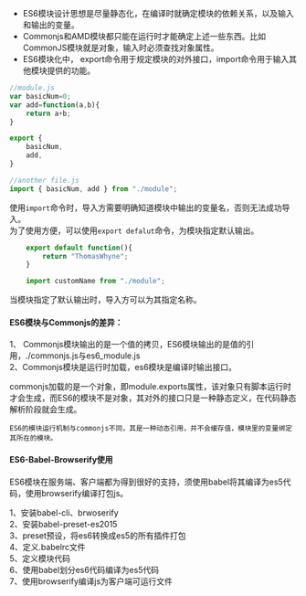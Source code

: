 - ES6模块设计思想是尽量静态化，在编译时就确定模块的依赖关系，以及输入和输出的变量。  
- Commonjs和AMD模块都只能在运行时才能确定上述一些东西。比如CommonJS模块就是对象，输入时必须查找对象属性。  
- ES6模块化中， export命令用于规定模块的对外接口，import命令用于输入其他模块提供的功能。  
```javascript
//module.js
var basicNum=0;
var add=function(a,b){
    return a+b;
}

export {
    basicNum,
    add,
}

//another file.js 
import { basicNum, add } from "./module";
```
使用`import`命令时，导入方需要明确知道模块中输出的变量名，否则无法成功导入。  
为了使用方便，可以使用`export defalut`命令，为模块指定默认输出。  
```javascript
    export default function(){
        return "ThomasWhyne";
    }

    import customName from "./module";
```
当模块指定了默认输出时，导入方可以为其指定名称。  
  
#### ES6模块与Commonjs的差异：  
1、 Commonjs模块输出的是一个值的拷贝，ES6模块输出的是值的引用，./commonjs.js与es6_module.js  
2、Commonjs模块是运行时加载，es6模块是编译时输出接口。  
  
  commonjs加载的是一个对象，即module.exports属性，该对象只有脚本运行时才会生成，而ES6的模块不是对象，其对外的接口只是一种静态定义，在代码静态解析阶段就会生成。  
    
    ES6的模块运行机制与commonjs不同，其是一种动态引用，并不会缓存值，模块里的变量绑定其所在的模块。  
  
#### ES6-Babel-Browserify使用  
ES6模块在服务端、客户端都为得到很好的支持，须使用babel将其编译为es5代码，使用browserify编译打包js。  

1、安装babel-cli、brwoserify  
2、安装babel-preset-es2015  
3、preset预设，将es6转换成es5的所有插件打包  
4、定义.babelrc文件  
5、定义模块代码  
6、使用babel划分es6代码编译为es5代码  
7、使用browserify编译js为客户端可运行文件